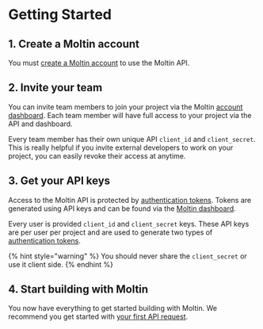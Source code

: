 # Getting Started

## 1. Create a Moltin account

You must [create a Moltin account](https://dashboard.moltin.com/signup) to use the Moltin API.

## 2. Invite your team

You can invite team members to join your project via the Moltin [account dashboard](https://accounts.moltin.com). Each team member will have full access to your project via the API and dashboard.

Every team member has their own unique API `client_id` and `client_secret`. This is really helpful if you invite external developers to work on your project, you can easily revoke their access at anytime.

## 3. Get your API keys

Access to the Moltin API is protected by [authentication tokens](https://docs.moltin.com/basics/authentication). Tokens are generated using API keys and can be found via the [Moltin dashboard](https://dashboard.moltin.com). 

Every user is provided `client_id` and `client_secret` keys. These API keys are per user per project and are used to generate two types of [authentication tokens](https://docs.moltin.com/basics/authentication).

{% hint style="warning" %}
You should never share the `client_secret` or use it client side.
{% endhint %}

## 4. Start building with Moltin

You now have everything to get started building with Moltin. We recommend you get started with [your first API request](your-first-api-request.md).  


